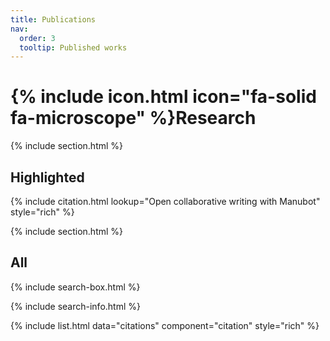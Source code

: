 ```yaml
---
title: Publications
nav:
  order: 3
  tooltip: Published works
---
```


# {% include icon.html icon="fa-solid fa-microscope" %}Research


{% include section.html %}

## Highlighted

{% include citation.html lookup="Open collaborative writing with Manubot" style="rich" %}

{% include section.html %}

## All

{% include search-box.html %}

{% include search-info.html %}

{% include list.html data="citations" component="citation" style="rich" %}
